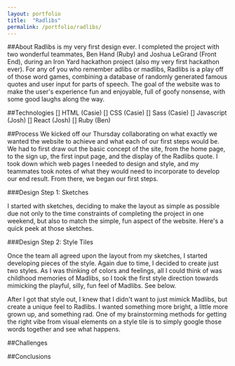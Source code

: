 ```yaml
---
layout: portfolio
title:  "Radlibs"
permalink: /portfolio/radlibs/
---
```


##About
Radlibs is my very first design ever. I completed the project with two wonderful teammates, Ben Hand (Ruby) and Joshua LeGrand (Front End), during an Iron Yard hackathon project (also my very first hackathon ever). For any of you who remember adlibs or madlibs, Radlibs is a play off of those word games, combining a database of randomly generated famous quotes and user input for parts of speech. The goal of the website was to make the user's experience fun and enjoyable, full of goofy nonsense, with some good laughs along the way. 

##Technologies
[] HTML (Casie)
[] CSS (Casie)
[] Sass (Casie)
[] Javascript (Josh)
[] React (Josh)
[] Ruby (Ben)

##Process
We kicked off our Thursday collaborating on what exactly we wanted the website to achieve and what each of our first steps would be. We had to first draw out the basic concept of the site, from the home page, to the sign up, the first input page, and the display of the Radlibs quote. I took down which web pages I needed to design and style, and my teammates took notes of what they would need to incorporate to develop our end result. From there, we began our first steps.

###Design Step 1: Sketches

I started with sketches, deciding to make the layout as simple as possible due not only to the time constraints of completing the project in one weekend, but also to match the simple, fun aspect of the website. Here's a quick peek at those sketches.


###Design Step 2: Style Tiles

Once the team all agreed upon the layout from my sketches, I started developing pieces of the style. Again due to time, I decided to create just two styles. As I was thinking of colors and feelings, all I could think of was childhood memories of Madlibs, so I took the first style direction towards mimicking the playful, silly, fun feel of Madlibs. See below.


After I got that style out, I knew that I didn't want to just mimick Madlibs, but create a unique feel to Radlibs. I wanted something more bright, a little more grown up, and something rad. One of my brainstorming methods for getting the right vibe from visual elements on a style tile is to simply google those words together and see what happens. 

##Challenges


##Conclusions